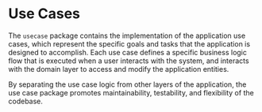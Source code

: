 Use Cases
=======

The `usecase` package contains the implementation of the application use cases, which represent the specific goals
and tasks that the application is designed to accomplish. Each use case defines a specific business logic flow that 
is executed when a user interacts with the system, and interacts with the domain layer to access and modify the
application entities. 

By separating the use case logic from other layers of the application, the use case package promotes maintainability, 
testability, and flexibility of the codebase.
